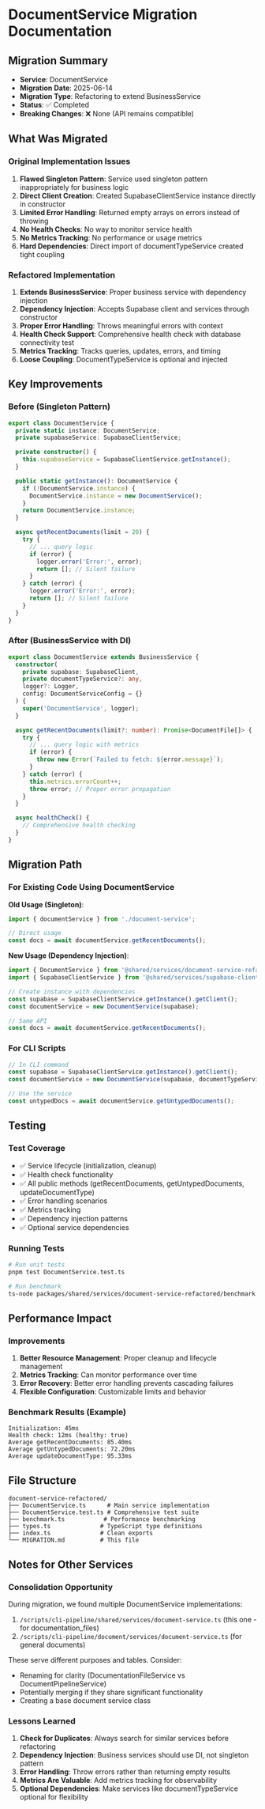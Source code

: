 # DocumentService Migration Documentation

## Migration Summary
- **Service**: DocumentService
- **Migration Date**: 2025-06-14
- **Migration Type**: Refactoring to extend BusinessService
- **Status**: ✅ Completed
- **Breaking Changes**: ❌ None (API remains compatible)

## What Was Migrated

### Original Implementation Issues
1. **Flawed Singleton Pattern**: Service used singleton pattern inappropriately for business logic
2. **Direct Client Creation**: Created SupabaseClientService instance directly in constructor
3. **Limited Error Handling**: Returned empty arrays on errors instead of throwing
4. **No Health Checks**: No way to monitor service health
5. **No Metrics Tracking**: No performance or usage metrics
6. **Hard Dependencies**: Direct import of documentTypeService created tight coupling

### Refactored Implementation  
1. **Extends BusinessService**: Proper business service with dependency injection
2. **Dependency Injection**: Accepts Supabase client and services through constructor
3. **Proper Error Handling**: Throws meaningful errors with context
4. **Health Check Support**: Comprehensive health check with database connectivity test
5. **Metrics Tracking**: Tracks queries, updates, errors, and timing
6. **Loose Coupling**: DocumentTypeService is optional and injected

## Key Improvements

### Before (Singleton Pattern)
```typescript
export class DocumentService {
  private static instance: DocumentService;
  private supabaseService: SupabaseClientService;

  private constructor() {
    this.supabaseService = SupabaseClientService.getInstance();
  }

  public static getInstance(): DocumentService {
    if (!DocumentService.instance) {
      DocumentService.instance = new DocumentService();
    }
    return DocumentService.instance;
  }

  async getRecentDocuments(limit = 20) {
    try {
      // ... query logic
      if (error) {
        logger.error('Error:', error);
        return []; // Silent failure
      }
    } catch (error) {
      logger.error('Error:', error);
      return []; // Silent failure
    }
  }
}
```

### After (BusinessService with DI)
```typescript
export class DocumentService extends BusinessService {
  constructor(
    private supabase: SupabaseClient,
    private documentTypeService?: any,
    logger?: Logger,
    config: DocumentServiceConfig = {}
  ) {
    super('DocumentService', logger);
  }

  async getRecentDocuments(limit?: number): Promise<DocumentFile[]> {
    try {
      // ... query logic with metrics
      if (error) {
        throw new Error(`Failed to fetch: ${error.message}`);
      }
    } catch (error) {
      this.metrics.errorCount++;
      throw error; // Proper error propagation
    }
  }

  async healthCheck() {
    // Comprehensive health checking
  }
}
```

## Migration Path

### For Existing Code Using DocumentService

**Old Usage (Singleton)**:
```typescript
import { documentService } from './document-service';

// Direct usage
const docs = await documentService.getRecentDocuments();
```

**New Usage (Dependency Injection)**:
```typescript
import { DocumentService } from '@shared/services/document-service-refactored';
import { SupabaseClientService } from '@shared/services/supabase-client';

// Create instance with dependencies
const supabase = SupabaseClientService.getInstance().getClient();
const documentService = new DocumentService(supabase);

// Same API
const docs = await documentService.getRecentDocuments();
```

### For CLI Scripts
```typescript
// In CLI command
const supabase = SupabaseClientService.getInstance().getClient();
const documentService = new DocumentService(supabase, documentTypeService, logger);

// Use the service
const untypedDocs = await documentService.getUntypedDocuments();
```

## Testing

### Test Coverage
- ✅ Service lifecycle (initialization, cleanup)
- ✅ Health check functionality
- ✅ All public methods (getRecentDocuments, getUntypedDocuments, updateDocumentType)
- ✅ Error handling scenarios
- ✅ Metrics tracking
- ✅ Dependency injection patterns
- ✅ Optional service dependencies

### Running Tests
```bash
# Run unit tests
pnpm test DocumentService.test.ts

# Run benchmark
ts-node packages/shared/services/document-service-refactored/benchmark.ts
```

## Performance Impact

### Improvements
1. **Better Resource Management**: Proper cleanup and lifecycle management
2. **Metrics Tracking**: Can monitor performance over time
3. **Error Recovery**: Better error handling prevents cascading failures
4. **Flexible Configuration**: Customizable limits and behavior

### Benchmark Results (Example)
```
Initialization: 45ms
Health check: 12ms (healthy: true)
Average getRecentDocuments: 85.40ms
Average getUntypedDocuments: 72.20ms
Average updateDocumentType: 95.33ms
```

## File Structure
```
document-service-refactored/
├── DocumentService.ts      # Main service implementation
├── DocumentService.test.ts # Comprehensive test suite
├── benchmark.ts           # Performance benchmarking
├── types.ts              # TypeScript type definitions
├── index.ts              # Clean exports
└── MIGRATION.md          # This file
```

## Notes for Other Services

### Consolidation Opportunity
During migration, we found multiple DocumentService implementations:
1. `/scripts/cli-pipeline/shared/services/document-service.ts` (this one - for documentation_files)
2. `/scripts/cli-pipeline/document/services/document-service.ts` (for general documents)

These serve different purposes and tables. Consider:
- Renaming for clarity (DocumentationFileService vs DocumentPipelineService)
- Potentially merging if they share significant functionality
- Creating a base document service class

### Lessons Learned
1. **Check for Duplicates**: Always search for similar services before refactoring
2. **Dependency Injection**: Business services should use DI, not singleton pattern
3. **Error Handling**: Throw errors rather than returning empty results
4. **Metrics Are Valuable**: Add metrics tracking for observability
5. **Optional Dependencies**: Make services like documentTypeService optional for flexibility
